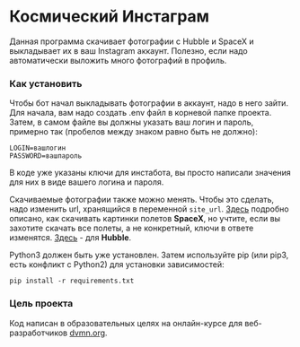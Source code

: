 # Космический Инстаграм
Данная программа скачивает фотографии с Hubble и SpaceX и выкладывает их в ваш Instagram аккаунт. Полезно, если надо автоматически выложить много фотографий в профиль.
### Как установить
Чтобы бот начал выкладывать фотографии в аккаунт, надо в него зайти. Для начала, вам надо создать .env файл в корневой папке проекта. Затем, в самом файле вы должны указать ваш логин и пароль, примерно так (пробелов между знаком равно быть не должно):
```
LOGIN=вашлогин
PASSWORD=вашпароль
```
В коде уже указаны ключи для инстабота, вы просто написали значения для них в виде вашего логина и пароля.

Скачиваемые фотографии также можно менять. Чтобы это сделать, надо изменить url, хранящийся в переменной `site_url`. [Здесь](https://documenter.getpostman.com/view/2025350/RWaEzAiG#bc65ba60-decf-4289-bb04-4ca9df01b9c1) подробно описано, как скачивать картинки полетов **SpaceX**, но учтите, если вы захотите скачать все полеты, а не конкретный, ключи в ответе изменятся. [Здесь](http://hubblesite.org/api/documentation) - для **Hubble**.  

Python3 должен быть уже установлен. Затем используйте pip (или pip3, есть конфликт с Python2) для установки зависимостей:
```
pip install -r requirements.txt
```
### Цель проекта
Код написан в образовательных целях на онлайн-курсе для веб-разработчиков [dvmn.org](https://dvmn.org/).
